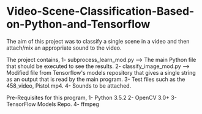 # Video-Scene-Classification-Based-on-Python-and-Tensorflow
The aim of this project was to classify a single scene in a video and then attach/mix an appropriate sound to the video.


The project contains,
1- subprocess_learn_mod.py --> The main Python file that should be executed to see the results.
2- classify_image_mod.py --> Modified file from Tensorflow's models repository that gives a single string as an output that is read by the main program.
3- Test files such as the 458_video, Pistol.mp4.
4- Sounds to be attached.

Pre-Requisites for this program,
1- Python 3.5.2
2- OpenCV 3.0+
3- TensorFlow Models Repo.
4- ffmpeg
